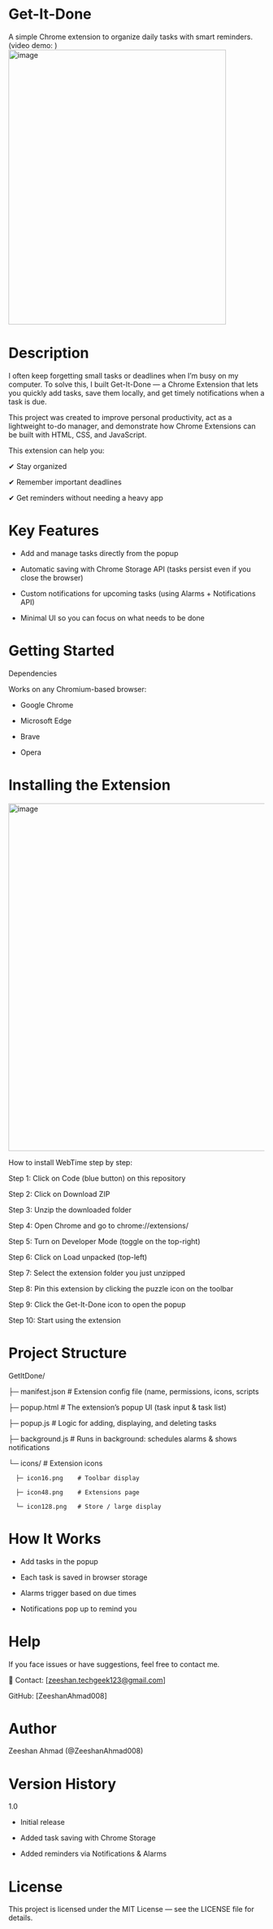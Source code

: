 # Get-It-Done
A simple Chrome extension to organize daily tasks with smart reminders. (video demo: )
<img width="428" height="540" alt="image" src="https://github.com/user-attachments/assets/8d467a82-0736-439b-93b7-70aee3de2b5a" />


# Description
I often keep forgetting small tasks or deadlines when I’m busy on my computer. To solve this, I built Get-It-Done — a Chrome Extension that lets you quickly add tasks, save them locally, and get timely notifications when a task is due.

This project was created to improve personal productivity, act as a lightweight to-do manager, and demonstrate how Chrome Extensions can be built with HTML, CSS, and JavaScript.

This extension can help you:

✔ Stay organized

✔ Remember important deadlines

✔ Get reminders without needing a heavy app
#  Key Features

- Add and manage tasks directly from the popup

- Automatic saving with Chrome Storage API (tasks persist even if you close the browser)

- Custom notifications for upcoming tasks (using Alarms + Notifications API)

- Minimal UI so you can focus on what needs to be done


# Getting Started
 Dependencies

Works on any Chromium-based browser:

- Google Chrome

- Microsoft Edge

- Brave

- Opera


# Installing the Extension
<img width="1148" height="683" alt="image" src="https://github.com/user-attachments/assets/c9b252a3-8354-42ff-9d4b-7b128704fd31" />


How to install WebTime step by step:

Step 1: Click on Code (blue button) on this repository

Step 2: Click on Download ZIP

Step 3: Unzip the downloaded folder

Step 4: Open Chrome and go to chrome://extensions/

Step 5: Turn on Developer Mode (toggle on the top-right)

Step 6: Click on Load unpacked (top-left)

Step 7: Select the extension folder you just unzipped

Step 8: Pin this extension by clicking the puzzle icon on the toolbar

Step 9: Click the Get-It-Done icon to open the popup

Step 10: Start using the extension

# Project Structure
GetItDone/

 ├─ manifest.json      # Extension config file (name, permissions, icons, scripts
 
 ├─ popup.html         # The extension’s popup UI (task input & task list)
 
 ├─ popup.js           # Logic for adding, displaying, and deleting tasks
 
 ├─ background.js      # Runs in background: schedules alarms & shows notifications
 
 └─ icons/             # Extension icons
 
      ├─ icon16.png    # Toolbar display
      
      ├─ icon48.png    # Extensions page
      
      └─ icon128.png   # Store / large display


 # How It Works

- Add tasks in the popup
  
- Each task is saved in browser storage
  
- Alarms trigger based on due times

- Notifications pop up to remind you

# Help

If you face issues or have suggestions, feel free to contact me.

📧 Contact: [zeeshan.techgeek123@gmail.com]

 GitHub: [ZeeshanAhmad008]

# Author
Zeeshan Ahmad (@ZeeshanAhmad008)

# Version History

1.0
- Initial release

- Added task saving with Chrome Storage

- Added reminders via Notifications & Alarms

# License

This project is licensed under the MIT License — see the LICENSE file for details.
